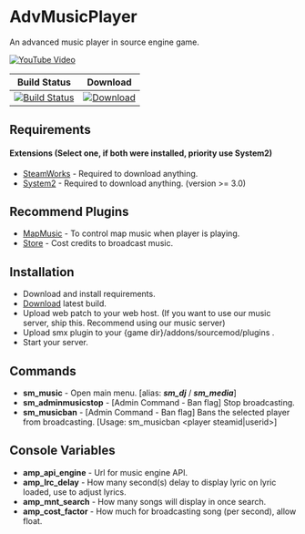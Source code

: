 # AdvMusicPlayer  
  
 
An advanced music player in source engine game.  
  
  
[![YouTube Video](https://static.kxnrl.com/images/web/github/amp_readme.png)](https://youtu.be/3A6XLhThBOI)  
  
  
|Build Status|Download|
|---|---
|[![Build Status](https://img.shields.io/travis/Kxnrl/AdvMusicPlayer/master.svg?style=flat-square)](https://travis-ci.org/Kxnrl/AdvMusicPlayer?branch=master) |[![Download](https://static.kxnrl.com/images/web/buttons/download.png)](https://build.kxnrl.com/AdvMusicPlayer)  
  
  
## Requirements  
#### Extensions (Select one, if both were installed, priority use System2)  
- [SteamWorks](https://forums.alliedmods.net/showthread.php?t=229556 "AlliedModders") - Required to download anything.  
- [System2](https://forums.alliedmods.net/showthread.php?t=146019 "AlliedModders") - Required to download anything. (version >= 3.0)  
  
  
## Recommend Plugins  
- [MapMusic](https://github.com/Kxnrl/MapMusic-API/ "GitHub") - To control map music when player is playing. 
- [Store](https://github.com/Kxnrl/Store/ "GitHub") - Cost credits to broadcast music.  
  
  
## Installation  
- Download and install requirements.  
- [Download](https://build.kxnrl.com/AdvMusicPlayer) latest build.  
- Upload web patch to your web host. (If you want to use our music server, ship this. Recommend using our music server)  
- Upload smx plugin to your {game dir}/addons/sourcemod/plugins .  
- Start your server.  
  
  
## Commands  
- **sm_music** - Open main menu. [alias: ***sm_dj*** / ***sm_media***]  
- **sm_adminmusicstop** - [Admin Command - Ban flag] Stop broadcasting.  
- **sm_musicban** - [Admin Command - Ban flag] Bans the selected player from broadcasting. [Usage: sm_musicban <player steamid|userid>] 
  
  
## Console Variables  
- **amp_api_engine** - Url for music engine API.  
- **amp_lrc_delay** - How many second(s) delay to display lyric on lyric loaded, use to adjust lyrics.  
- **amp_mnt_search** - How many songs will display in once search.  
- **amp_cost_factor** - How much for broadcasting song (per second), allow float.  
